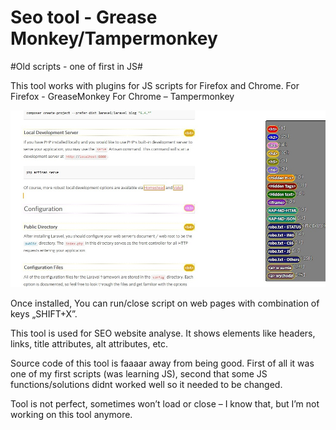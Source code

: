 # Seo tool - Grease Monkey/Tampermonkey

#Old scripts - one of first in JS#

This tool works with plugins for JS scripts for Firefox and Chrome.
For Firefox - GreaseMonkey
For Chrome – Tampermonkey

![alt text](https://raw.githubusercontent.com/Volmarg/Seo-tool-Grease-Monkey-Tampermonkey/master/screenshot.jpg)


Once installed, You can run/close script on web pages with combination of keys „SHIFT+X”.

This tool is used for SEO website analyse. It shows elements like headers, links, title attributes, alt attributes, etc.

Source code of this tool is faaaar away from being good. First of all it was one of my first scripts (was learning JS), second that some JS functions/solutions didnt worked well so it needed to be changed.

Tool is not perfect, sometimes won’t load or close – I know that, but I’m not working on this tool anymore.
